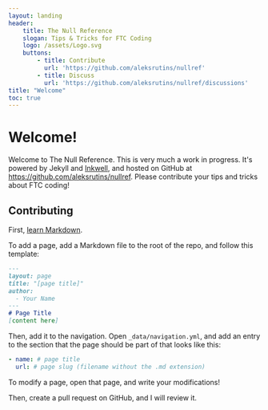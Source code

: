 ```yaml
---
layout: landing
header:
    title: The Null Reference
    slogan: Tips & Tricks for FTC Coding
    logo: /assets/Logo.svg
    buttons:
        - title: Contribute
          url: 'https://github.com/aleksrutins/nullref'
        - title: Discuss
          url: 'https://github.com/aleksrutins/nullref/discussions'
title: "Welcome"
toc: true
---
```

# Welcome!
Welcome to The Null Reference. This is very much a work in progress. It's powered by Jekyll and [Inkwell](https://github.com/aleksrutins/inkwell), and hosted on GitHub at <https://github.com/aleksrutins/nullref>. Please contribute your tips and tricks about FTC coding!

## Contributing
First, [learn Markdown](https://www.markdowntutorial.com).

To add a page, add a Markdown file to the root of the repo, and follow this template:
```markdown
---
layout: page
title: "[page title]"
author: 
  - Your Name
---
# Page Title
[content here]
```
Then, add it to the navigation. Open `_data/navigation.yml`, and add an entry to the section that the page should be part of that looks like this:
```yaml
- name: # page title
  url: # page slug (filename without the .md extension)
```

To modify a page, open that page, and write your modifications!

Then, create a pull request on GitHub, and I will review it.